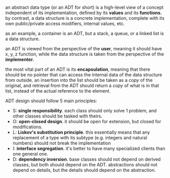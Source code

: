 an abstract data type (or an ADT for short) is a high-level view of a concept independent of its implementation, defined by its **values** and its **functions.** by contrast, a data structure is a concrete implementation, complete with its own public/private access modifiers, internal values, etc.

as an example, a container is an ADT, but a stack, a queue, or a linked list is a data structure. 

an ADT is viewed from the perspective of the **user**, meaning it should have x, y, z function, while the data structure is taken from the perspective of the **implementer.**

the most vital part of an ADT is its **encapsulation**, meaning that there should be no pointer that can access the internal data of the data structure from outside. an insertion into the list should be taken as a *copy* of the original, and retrieval from the ADT should return a *copy* of what is in that list, instead of the actual reference to the element.

ADT design should follow 5 main principles: 
- S: **single responsibility**. each class should only solve 1 problem, and other classes should be tasked with theirs.
- O: **open-closed design**. it should be open for extension, but closed for modifications.
- L: **Liskov's substitution principle**. this essentially means that any replacement of a type with its subtype (e.g. integers and natural numbers) should not break the implementation
- I: **interface segregation**. it's better to have many specialized clients than one general one.
- D: **dependency inversion**. base classes should not depend on derived classes, but both should depend on the ADT. abstractions should not depend on details, but the details should depend on the abstraction.

